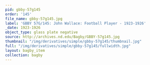 ```yaml
---
pid: gbby-57g145
order: '145'
file_name: gbby-57g145.jpg
label: 'GBBY 57G/145: John Wallace: Football Player - 1923-1926'
_date: 1923-1926
object_type: glass plate negative
source: http://archives.nd.edu/Bagby/GBBY-57g145.jpg
thumbnail: "/img/derivatives/simple/gbby-57g145/thumbnail.jpg"
full: "/img/derivatives/simple/gbby-57g145/fullwidth.jpg"
layout: bagby_item
collection: bagby
---
```

